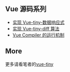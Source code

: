 ## Vue 源码系列

- [实现 Vue-tiny-数据响应式](./实现Vue-tiny-数据响应式.md)
- [实现 Vue-tiny-diff 算法](./实现Vue-tiny-diff算法.md)
- [Vue Compiler 的运行机制](./Vue%20Compiler的运行机制.md)

## More

更多请看笔者的[vue-tiny](https://github.com/chenxiaoyao6228/js-rocks/blob/master/packages/vue-tiny)
